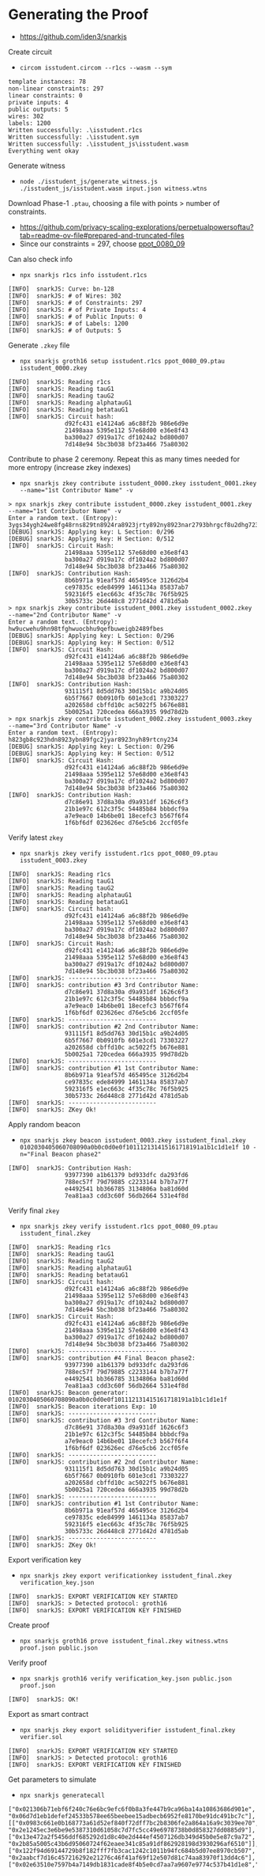 # Generating the Proof

- https://github.com/iden3/snarkjs

Create circuit
- `circom isstudent.circom --r1cs --wasm --sym`

```
template instances: 78
non-linear constraints: 297
linear constraints: 0
private inputs: 4
public outputs: 5
wires: 302
labels: 1200
Written successfully: .\isstudent.r1cs
Written successfully: .\isstudent.sym
Written successfully: .\isstudent_js\isstudent.wasm
Everything went okay
```

Generate witness
- `node ./isstudent_js/generate_witness.js ./isstudent_js/isstudent.wasm input.json witness.wtns`

Download Phase-1 `.ptau`, choosing a file with points > number of constraints.
- https://github.com/privacy-scaling-explorations/perpetualpowersoftau?tab=readme-ov-file#prepared-and-truncated-files
- Since our constraints = 297, choose [ppot_0080_09](https://pse-trusted-setup-ppot.s3.eu-central-1.amazonaws.com/pot28_0080/ppot_0080_09.ptau)

Can also check info
- `npx snarkjs r1cs info isstudent.r1cs`

```
[INFO]  snarkJS: Curve: bn-128
[INFO]  snarkJS: # of Wires: 302
[INFO]  snarkJS: # of Constraints: 297
[INFO]  snarkJS: # of Private Inputs: 4
[INFO]  snarkJS: # of Public Inputs: 0
[INFO]  snarkJS: # of Labels: 1200
[INFO]  snarkJS: # of Outputs: 5
```

Generate `.zkey` file
- `npx snarkjs groth16 setup isstudent.r1cs ppot_0080_09.ptau isstudent_0000.zkey`
```
[INFO]  snarkJS: Reading r1cs
[INFO]  snarkJS: Reading tauG1
[INFO]  snarkJS: Reading tauG2
[INFO]  snarkJS: Reading alphatauG1
[INFO]  snarkJS: Reading betatauG1
[INFO]  snarkJS: Circuit hash: 
                d92fc431 e14124a6 a6c88f2b 986e6d9e
                21498aaa 5395e112 57e68d00 e36e8f43
                ba300a27 d919a17c df1024a2 bd800d07
                7d148e94 5bc3b038 bf23a466 75a80302
```

Contribute to phase 2 ceremony. Repeat this as many times needed for more entropy (increase zkey indexes)
- `npx snarkjs zkey contribute isstudent_0000.zkey isstudent_0001.zkey --name="1st Contributor Name" -v`

```
> npx snarkjs zkey contribute isstudent_0000.zkey isstudent_0001.zkey --name="1st Contributor Name" -v
Enter a random text. (Entropy): 3ygs34ygh24we8fg48rns829tn8924ra8923jrty892ny8923nar2793bhrgcf8u2dhg723vbg5r792
[DEBUG] snarkJS: Applying key: L Section: 0/296
[DEBUG] snarkJS: Applying key: H Section: 0/512
[INFO]  snarkJS: Circuit Hash:
                21498aaa 5395e112 57e68d00 e36e8f43
                ba300a27 d919a17c df1024a2 bd800d07
                7d148e94 5bc3b038 bf23a466 75a80302
[INFO]  snarkJS: Contribution Hash:
                8b6b971a 91eaf57d 465495ce 3126d2b4
                ce97835c ede84999 1461134a 85837ab7
                592316f5 e1ec663c 4f35c78c 76f5b925
                30b5733c 26d448c8 2771d42d 4781d5ab
> npx snarkjs zkey contribute isstudent_0001.zkey isstudent_0002.zkey --name="2nd Contributor Name" -v
Enter a random text. (Entropy): hw9ucwehu9hn98tfghwuocbhu9qefbuweigb2489fbes
[DEBUG] snarkJS: Applying key: L Section: 0/296
[DEBUG] snarkJS: Applying key: H Section: 0/512
[INFO]  snarkJS: Circuit Hash:
                d92fc431 e14124a6 a6c88f2b 986e6d9e
                21498aaa 5395e112 57e68d00 e36e8f43
                ba300a27 d919a17c df1024a2 bd800d07
                7d148e94 5bc3b038 bf23a466 75a80302
[INFO]  snarkJS: Contribution Hash:
                931115f1 8d5dd763 30d15b1c a9b24d05
                6b5f7667 0b0910fb 601e3cd1 73303227
                a202658d cbffd10c ac5022f5 b676e881
                5b0025a1 720cedea 666a3935 99d78d2b
> npx snarkjs zkey contribute isstudent_0002.zkey isstudent_0003.zkey --name="3rd Contributor Name" -v
Enter a random text. (Entropy): h823gb8c923hdn8923ybn89fgc2jyar8923nyh89rtcny234
[DEBUG] snarkJS: Applying key: L Section: 0/296
[DEBUG] snarkJS: Applying key: H Section: 0/512
[INFO]  snarkJS: Circuit Hash: 
                d92fc431 e14124a6 a6c88f2b 986e6d9e
                21498aaa 5395e112 57e68d00 e36e8f43
                ba300a27 d919a17c df1024a2 bd800d07
                7d148e94 5bc3b038 bf23a466 75a80302
[INFO]  snarkJS: Contribution Hash: 
                d7c86e91 37d8a30a d9a931df 1626c6f3
                21b1e97c 612c3f5c 54485b84 bbbdcf9a
                a7e9eac0 14b6be01 18ecefc3 b567f6f4
                1f6bf6df 023626ec d76e5cb6 2ccf05fe
```

Verify latest `zkey`
- `npx snarkjs zkey verify isstudent.r1cs ppot_0080_09.ptau isstudent_0003.zkey`

```
[INFO]  snarkJS: Reading r1cs
[INFO]  snarkJS: Reading tauG1
[INFO]  snarkJS: Reading tauG2
[INFO]  snarkJS: Reading alphatauG1
[INFO]  snarkJS: Reading betatauG1
[INFO]  snarkJS: Circuit hash: 
                d92fc431 e14124a6 a6c88f2b 986e6d9e
                21498aaa 5395e112 57e68d00 e36e8f43
                ba300a27 d919a17c df1024a2 bd800d07
                7d148e94 5bc3b038 bf23a466 75a80302
[INFO]  snarkJS: Circuit Hash: 
                d92fc431 e14124a6 a6c88f2b 986e6d9e
                21498aaa 5395e112 57e68d00 e36e8f43
                ba300a27 d919a17c df1024a2 bd800d07
                7d148e94 5bc3b038 bf23a466 75a80302
[INFO]  snarkJS: -------------------------
[INFO]  snarkJS: contribution #3 3rd Contributor Name:
                d7c86e91 37d8a30a d9a931df 1626c6f3
                21b1e97c 612c3f5c 54485b84 bbbdcf9a
                a7e9eac0 14b6be01 18ecefc3 b567f6f4
                1f6bf6df 023626ec d76e5cb6 2ccf05fe
[INFO]  snarkJS: -------------------------
[INFO]  snarkJS: contribution #2 2nd Contributor Name:
                931115f1 8d5dd763 30d15b1c a9b24d05
                6b5f7667 0b0910fb 601e3cd1 73303227
                a202658d cbffd10c ac5022f5 b676e881
                5b0025a1 720cedea 666a3935 99d78d2b
[INFO]  snarkJS: -------------------------
[INFO]  snarkJS: contribution #1 1st Contributor Name:
                8b6b971a 91eaf57d 465495ce 3126d2b4
                ce97835c ede84999 1461134a 85837ab7
                592316f5 e1ec663c 4f35c78c 76f5b925
                30b5733c 26d448c8 2771d42d 4781d5ab
[INFO]  snarkJS: -------------------------
[INFO]  snarkJS: ZKey Ok!
```

Apply random beacon
- `npx snarkjs zkey beacon isstudent_0003.zkey isstudent_final.zkey 0102030405060708090a0b0c0d0e0f101112131415161718191a1b1c1d1e1f 10 -n="Final Beacon phase2"`

```
[INFO]  snarkJS: Contribution Hash: 
                93977390 a1b61379 bd933dfc da293fd6
                788ec57f 79d79885 c2233144 b7b7a77f
                e4492541 bb366785 3134806a ba81d60d
                7ea81aa3 cdd3c60f 56db2664 531e4f8d
```

Verify final `zkey`
- `npx snarkjs zkey verify isstudent.r1cs ppot_0080_09.ptau isstudent_final.zkey`

```
[INFO]  snarkJS: Reading r1cs
[INFO]  snarkJS: Reading tauG1
[INFO]  snarkJS: Reading tauG2
[INFO]  snarkJS: Reading alphatauG1
[INFO]  snarkJS: Reading betatauG1
[INFO]  snarkJS: Circuit hash: 
                d92fc431 e14124a6 a6c88f2b 986e6d9e
                21498aaa 5395e112 57e68d00 e36e8f43
                ba300a27 d919a17c df1024a2 bd800d07
                7d148e94 5bc3b038 bf23a466 75a80302
[INFO]  snarkJS: Circuit Hash: 
                d92fc431 e14124a6 a6c88f2b 986e6d9e
                21498aaa 5395e112 57e68d00 e36e8f43
                ba300a27 d919a17c df1024a2 bd800d07
                7d148e94 5bc3b038 bf23a466 75a80302
[INFO]  snarkJS: -------------------------
[INFO]  snarkJS: contribution #4 Final Beacon phase2:
                93977390 a1b61379 bd933dfc da293fd6
                788ec57f 79d79885 c2233144 b7b7a77f
                e4492541 bb366785 3134806a ba81d60d
                7ea81aa3 cdd3c60f 56db2664 531e4f8d
[INFO]  snarkJS: Beacon generator: 0102030405060708090a0b0c0d0e0f101112131415161718191a1b1c1d1e1f
[INFO]  snarkJS: Beacon iterations Exp: 10
[INFO]  snarkJS: -------------------------
[INFO]  snarkJS: contribution #3 3rd Contributor Name:
                d7c86e91 37d8a30a d9a931df 1626c6f3
                21b1e97c 612c3f5c 54485b84 bbbdcf9a
                a7e9eac0 14b6be01 18ecefc3 b567f6f4
                1f6bf6df 023626ec d76e5cb6 2ccf05fe
[INFO]  snarkJS: -------------------------
[INFO]  snarkJS: contribution #2 2nd Contributor Name:
                931115f1 8d5dd763 30d15b1c a9b24d05
                6b5f7667 0b0910fb 601e3cd1 73303227
                a202658d cbffd10c ac5022f5 b676e881
                5b0025a1 720cedea 666a3935 99d78d2b
[INFO]  snarkJS: -------------------------
[INFO]  snarkJS: contribution #1 1st Contributor Name:
                8b6b971a 91eaf57d 465495ce 3126d2b4
                ce97835c ede84999 1461134a 85837ab7
                592316f5 e1ec663c 4f35c78c 76f5b925
                30b5733c 26d448c8 2771d42d 4781d5ab
[INFO]  snarkJS: -------------------------
[INFO]  snarkJS: ZKey Ok!
```

Export verification key
- `npx snarkjs zkey export verificationkey isstudent_final.zkey verification_key.json`

```
[INFO]  snarkJS: EXPORT VERIFICATION KEY STARTED
[INFO]  snarkJS: > Detected protocol: groth16
[INFO]  snarkJS: EXPORT VERIFICATION KEY FINISHED
```

Create proof
- `npx snarkjs groth16 prove isstudent_final.zkey witness.wtns proof.json public.json`

Verify proof
- `npx snarkjs groth16 verify verification_key.json public.json proof.json`

```
[INFO]  snarkJS: OK!
```

Export as smart contract
- `npx snarkjs zkey export solidityverifier isstudent_final.zkey verifier.sol`

```
[INFO]  snarkJS: EXPORT VERIFICATION KEY STARTED
[INFO]  snarkJS: > Detected protocol: groth16
[INFO]  snarkJS: EXPORT VERIFICATION KEY FINISHED
```

Get parameters to simulate
- `npx snarkjs generatecall`

```
["0x021306b71ebf6f240c76e6bc9efc6f0b8a3fe447b9ca96ba14a10863686d901e", "0x06d7d1eb1defef24533b578ee65beebee15adbecb6952fe8170be91dc491bc7c"],[["0x0983c661e0b168773a61d52ef840f72dff7bc2b8306fe2a864a16a9c3039ee70", "0x2e1245ec3e6be9e5387310d61058c7d7fc5cc49e6978738b0d858327dd0885d9"],["0x13e472a2f5456ddf685292d1d8c40e2d444ef4507126db349d45b0e5e87c9a72", "0x2b85a5005c43b6d95060724f62eaee341c85a91df862928198d3930296af6510"]],["0x122f94d69144729b8f182fff7fb3cac1242c1011b94fc684b5d07ee8970cb507", "0x2aabcf7d16c457216292e21276c46f41af69f12e507d81c74aa83970f13dd4c6"],["0x02e63510e7597b4a7149db1831cade8f4b5e0cd7aa7a9607e9774c537b41d1e8","0x28199c3cb1917ab7308876b06ad8e1a842e9efe0681bee0360c79353b21ff67f","0x3063a1514b414a0ceb260a4030a519e4e94d14abf7545f9781b92c2887cdb18b","0x1fcf302f1331d2f83bb509857f29229e6706a6d8e39fda062183650c448796d0","0x2cf471858df3ef301719f1455b33121bb86f5aa5d1b4eb2bd29195cd62f56562"]
```
